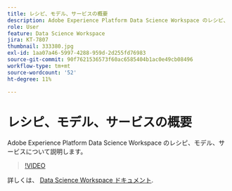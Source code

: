 ```yaml
---
title: レシピ、モデル、サービスの概要
description: Adobe Experience Platform Data Science Workspace のレシピ、モデル、サービスについて説明します。
role: User
feature: Data Science Workspace
jira: KT-7807
thumbnail: 333380.jpg
exl-id: 1aa07a46-5997-4288-959d-2d255fd76983
source-git-commit: 90f7621536573f60ac6585404b1ac0e49cb08496
workflow-type: tm+mt
source-wordcount: '52'
ht-degree: 11%

---
```


# レシピ、モデル、サービスの概要

Adobe Experience Platform Data Science Workspace のレシピ、モデル、サービスについて説明します。

>[!VIDEO](https://video.tv.adobe.com/v/333380?quality=12&learn=on)

詳しくは、 [Data Science Workspace ドキュメント](https://experienceleague.adobe.com/docs/experience-platform/data-science-workspace/home.html?lang=ja).
